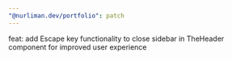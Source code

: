 ```yaml
---
"@nurliman.dev/portfolio": patch
---
```


feat: add Escape key functionality to close sidebar in TheHeader component for improved user experience
